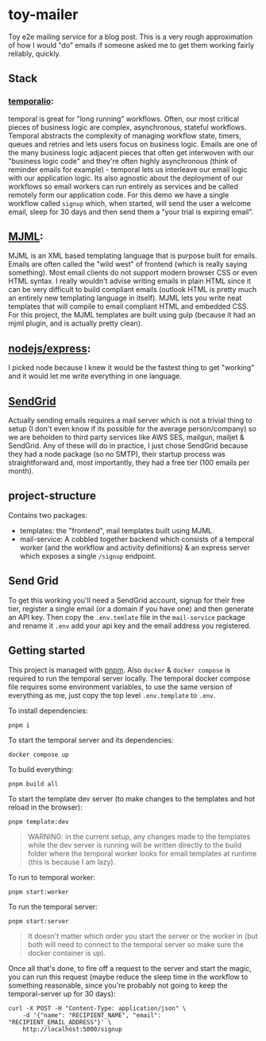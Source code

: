# toy-mailer

Toy e2e mailing service for a blog post. This is a very rough approximation of how I would "do" emails if someone asked me to get them working fairly reliably, quickly.

## Stack

### [temporalio](https://temporal.io/):

temporal is great for "long running" workflows. Often, our most critical pieces of business logic are complex, asynchronous, stateful workflows. Temporal abstracts the complexity of managing workflow state, timers, queues and retries and lets users focus on business logic.
Emails are one of the many business logic adjacent pieces that often get interwoven with our "business logic code" and they're often highly asynchronous (think of reminder emails for example) - temporal lets us interleave our email logic with our application logic. Its also agnostic about the deployment of our workflows so email workers can run entirely as services and be called remotely form our application code.
For this demo we have a single workflow called `signup` which, when started, will send the user a welcome email, sleep for 30 days and then send them a "your trial is expiring email".

## [MJML](https://mjml.io/):

MJML is an XML based templating language that is purpose built for emails. Emails are often called the "wild west" of frontend (which is really saying something). Most email clients do not support modern browser CSS or even HTML syntax. I really wouldn't advise writing emails in plain HTML since it can be very difficult to build compliant emails (outlook HTML is pretty much an entirely new templating language in itself). MJML lets you write neat templates that will compile to email compliant HTML and embedded CSS.
For this project, the MJML templates are built using gulp (because it had an mjml plugin, and is actually pretty clean).

## [nodejs/express](https://nodejs.org/en/):

I picked node because I knew it would be the fastest thing to get "working" and it would let me write everything in one language.

## [SendGrid](https://sendgrid.com/)

Actually sending emails requires a mail server which is not a trivial thing to setup (I don't even know if its possible for the average person/company) so we are beholden to third party services like AWS SES, mailgun, mailjet & SendGrid. Any of these will do in practice, I just chose SendGrid because they had a node package (so no SMTP), their startup process was straightforward and, most importantly, they had a free tier (100 emails per month).

## project-structure

Contains two packages:

- templates: the "frontend", mail templates built using MJML.
- mail-service: A cobbled together backend which consists of a temporal worker (and the workflow and activity definitions) & an express server which exposes a single `/signup` endpoint.

## Send Grid

To get this working you'll need a SendGrid account, signup for their free tier, register a single email (or a domain if you have one) and then generate an API key. Then copy the `.env.temlate` file in the `mail-service` package and rename it `.env` add your api key and the email address you registered.

## Getting started

This project is managed with [pnpm](https://pnpm.io/). Also `docker` & `docker compose` is required to run the temporal server locally. The temporal docker compose file requires some environment variables, to use the same version of everything as me, just copy the top level `.env.template` to `.env`.

To install dependencies:

```
pnpm i
```

To start the temporal server and its dependencies:

```
docker compose up
```

To build everything:

```
pnpm build all
```

To start the template dev server (to make changes to the templates and hot reload in the browser):

```
pnpm template:dev
```

> WARNING: in the current setup, any changes made to the templates while the dev server is running will be written directly to the build folder where the temporal worker looks for email templates at runtime (this is because I am lazy).

To run to temporal worker:

```
pnpm start:worker
```

To run the temporal server:

```
pnpm start:server
```

> It doesn't matter which order you start the server or the worker in (but both will need to connect to the temporal server so make sure the docker container is up).

Once all that's done, to fire off a request to the server and start the magic, you can run this request (maybe reduce the sleep time in the workflow to something reasonable, since you're probably not going to keep the temporal-server up for 30 days):

```
curl -X POST -H "Content-Type: application/json" \
    -d '{"name": "RECIPIENT_NAME", "email": "RECIPIENT_EMAIL_ADDRESS"}' \
    http://localhost:5000/signup
```
